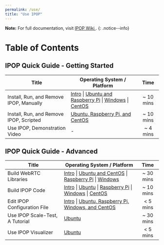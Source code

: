 ```yaml
---
permalink: /use/
title: "Use IPOP"
---
```

**Note:** For full documentation, visit [IPOP Wiki <i class="fa fa-external-link" aria-hidden="true"></i>].
{: .notice--info}

# <i class="fa fa-table" aria-hidden="true"></i> Table of Contents

## IPOP Quick Guide - Getting Started

| Title | Operating System / Platform | Time |
|---|---|:---:|
| Install, Run, and Remove IPOP, Manually | [Intro](https://github.com/ipop-project/ipop-project.github.io/wiki/Install,-Run,-and-Remove-IPOP,-Intro) \| [Ubuntu and Raspberry Pi](https://github.com/ipop-project/ipop-project.github.io/wiki/Install,-Run,-and-Remove-IPOP-on-Ubuntu-and-Raspberry-Pi,-Manually) \| [Windows](https://github.com/ipop-project/ipop-project.github.io/wiki/Install,-Run,-and-Remove-IPOP-on-Windows,-Manually) \| [CentOS](https://github.com/ipop-project/ipop-project.github.io/wiki/Install,-Run,-and-Remove-IPOP-on-CentOS,-Manually) | ~ 10 mins |
| Install, Run, and Remove IPOP, Scripted | [Ubuntu, Raspberry Pi, and CentOS](https://github.com/ipop-project/ipop-project.github.io/wiki/Install,-Run,-and-Remove-IPOP-on-Ubuntu,-Raspberry-Pi-and-CentOS,-Scripted) | ~ 10 mins |
| Use IPOP, Demonstration Video | - | ~ 4 mins |

## IPOP Quick Guide - Advanced

| Title | Operating System / Platform | Time |
|---|---|:---:|
| Build WebRTC Libraries | [Intro](https://github.com/ipop-project/ipop-project.github.io/wiki/Build-WebRTC-Libraries,-Intro) \| [Ubuntu and CentOS](https://github.com/ipop-project/ipop-project.github.io/wiki/Build-WebRTC-Libraries-for-Linux) \| [Raspberry Pi](https://github.com/ipop-project/ipop-project.github.io/wiki/Build-WebRTC-Libraries-for-Raspberry-Pi-(https://github.com/ipop-project/ipop-project.github.io/wiki/Cross-compile-on-Ubuntu)) \| [Windows](https://github.com/ipop-project/ipop-project.github.io/wiki/Build-WebRTC-Libraries-for-Windows) |  ~ 30 mins |
| Build IPOP Code | [Intro](https://github.com/ipop-project/ipop-project.github.io/wiki/Build-IPOP,-Intro) \| [Ubuntu](https://github.com/ipop-project/ipop-project.github.io/wiki/Build-IPOP-for-Ubuntu) \| [Raspberry Pi](https://github.com/ipop-project/ipop-project.github.io/wiki/Build-IPOP-for-Raspbian-on-Raspberry-Pi) \| [Windows](https://github.com/ipop-project/ipop-project.github.io/wiki/Build-IPOP-for-Windows) \| [CentOS](https://github.com/ipop-project/ipop-project.github.io/wiki/Build-IPOP-for-CentOS) | ~ 10 mins |
| Edit IPOP Configuration File | [Intro](https://github.com/ipop-project/ipop-project.github.io/wiki/Configuration,-Intro) \| [Ubuntu, Raspberry Pi, Windows, and CentOS](https://github.com/ipop-project/ipop-project.github.io/wiki/Configuration) | < 5 mins |
| Use IPOP Scale-Test, A Tutorial | [Ubuntu](https://github.com/ipop-project/ipop-project.github.io/wiki/Introduction-to-the-scale-test-script-usage) | ~ 30 mins |
| Use IPOP Visualizer | [Ubuntu](https://github.com/ipop-project/ipop-project.github.io/wiki/IPOP-Network-Visualizer) | < 5 mins |

[IPOP Wiki <i class="fa fa-external-link" aria-hidden="true"></i>]: https://github.com/ipop-project/ipop-project.github.io/wiki
